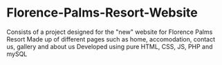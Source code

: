 # Florence-Palms-Resort-Website
Consists of a project designed for the "new" website for Florence Palms Resort
Made up of different pages such as home, accomodation, contact us, gallery and about us
Developed using pure HTML, CSS, JS, PHP and mySQL
